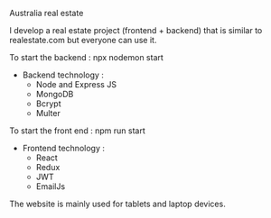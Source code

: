 Australia real estate

I develop a real estate project (frontend + backend) that is similar to realestate.com but everyone can use it.

To start the backend : npx nodemon start 
+ Backend technology : 
  + Node and Express JS
  + MongoDB
  + Bcrypt
  + Multer

To start the front end : npm run start
+ Frontend technology : 
  + React
  + Redux
  + JWT
  + EmailJs

The website is mainly used for tablets and laptop devices.
